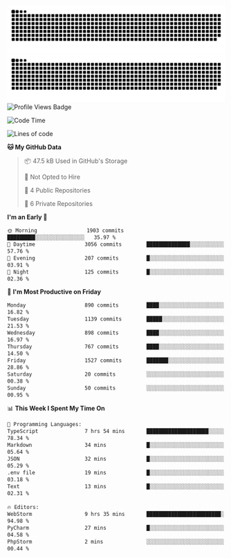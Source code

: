 <img src="https://github.com/nielsbaggerman/nielsbaggerman/blob/output/github-contribution-grid-snake.svg#gh-light-mode-only" alt="GitHub Snake Light">
<img src="https://github.com/nielsbaggerman/nielsbaggerman/blob/output/github-contribution-grid-snake-dark.svg#gh-dark-mode-only" alt="GitHub Snake Dark">
<img src="https://komarev.com/ghpvc/?username=nielsbaggerman&amp;label=Profile+Views" alt="Profile Views Badge" />

<!--START_SECTION:waka-->
![Code Time](http://img.shields.io/badge/Code%20Time-2%2C147%20hrs%204%20mins-blue)

![Lines of code](https://img.shields.io/badge/From%20Hello%20World%20I%27ve%20Written-7.6%20million%20lines%20of%20code-blue)

**🐱 My GitHub Data** 

> 📦 47.5 kB Used in GitHub's Storage 
 > 
> 🚫 Not Opted to Hire
 > 
> 📜 4 Public Repositories 
 > 
> 🔑 6 Private Repositories 
 > 
**I'm an Early 🐤** 

```text
🌞 Morning                1903 commits        █████████░░░░░░░░░░░░░░░░   35.97 % 
🌆 Daytime                3056 commits        ██████████████░░░░░░░░░░░   57.76 % 
🌃 Evening                207 commits         █░░░░░░░░░░░░░░░░░░░░░░░░   03.91 % 
🌙 Night                  125 commits         █░░░░░░░░░░░░░░░░░░░░░░░░   02.36 % 
```
📅 **I'm Most Productive on Friday** 

```text
Monday                   890 commits         ████░░░░░░░░░░░░░░░░░░░░░   16.82 % 
Tuesday                  1139 commits        █████░░░░░░░░░░░░░░░░░░░░   21.53 % 
Wednesday                898 commits         ████░░░░░░░░░░░░░░░░░░░░░   16.97 % 
Thursday                 767 commits         ████░░░░░░░░░░░░░░░░░░░░░   14.50 % 
Friday                   1527 commits        ███████░░░░░░░░░░░░░░░░░░   28.86 % 
Saturday                 20 commits          ░░░░░░░░░░░░░░░░░░░░░░░░░   00.38 % 
Sunday                   50 commits          ░░░░░░░░░░░░░░░░░░░░░░░░░   00.95 % 
```


📊 **This Week I Spent My Time On** 

```text
💬 Programming Languages: 
TypeScript               7 hrs 54 mins       ████████████████████░░░░░   78.34 % 
Markdown                 34 mins             █░░░░░░░░░░░░░░░░░░░░░░░░   05.64 % 
JSON                     32 mins             █░░░░░░░░░░░░░░░░░░░░░░░░   05.29 % 
.env file                19 mins             █░░░░░░░░░░░░░░░░░░░░░░░░   03.18 % 
Text                     13 mins             █░░░░░░░░░░░░░░░░░░░░░░░░   02.31 % 

🔥 Editors: 
WebStorm                 9 hrs 35 mins       ████████████████████████░   94.98 % 
PyCharm                  27 mins             █░░░░░░░░░░░░░░░░░░░░░░░░   04.58 % 
PhpStorm                 2 mins              ░░░░░░░░░░░░░░░░░░░░░░░░░   00.44 % 
```


<!--END_SECTION:waka-->
